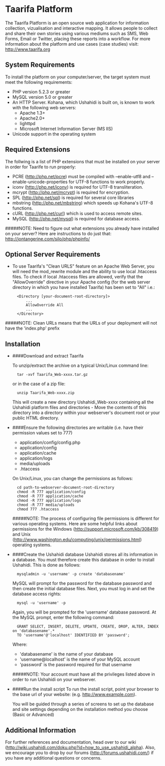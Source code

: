 Taarifa Platform
=================
The Taarifa Platform is an open source web application for information collection, vizualisation and interactive 
mapping. It allows people to collect and share their own stories using various mediums such
as SMS, Web Forms, Email or Twitter, placing these reports into a workflow. For more information about the platform and use cases (case studies) visit: http://www.taarifa.org


System Requirements
-------------------
To install the platform on your computer/server, the target system must meet the following requirements:

* PHP version 5.2.3 or greater
* MySQL version 5.0 or greater
* An HTTP Server. Kohana, which Ushahidi is built on, is known to work with the following web servers:
    - Apache 1.3+
    - Apache2.0+
    - lighttpd
    - Microsoft Internet Information Server (MS IIS)
* Unicode support in the operating system


Required Extensions
-------------------
The follwing is a list of PHP extensions that must be installed on your server in order for Taarife to run properly:

* PCRE (http://php.net/pcre) must be compiled with –enable-utf8 and –enable-unicode-properties for UTF-8 functions to work properly.
* iconv (http://php.net/iconv) is required for UTF-8 transliteration.
* mcrypt (http://php.net/mcrypt) is required for encryption.
* SPL (http://php.net/spl) is required for several core libraries
* mbstring (http://php.net/mbstring) which speeds up Kohana's UTF-8 functions.
* cURL (http://php.net/curl) which is used to access remote sites.
* MySQL (http://php.net/mysql) is required for database access.

#####NOTE: Need to figure out what extensions you already have installed on your server? Here are instructions to do just that: http://jontangerine.com/silo/php/phpinfo/


Optional Server Requirements
----------------------------
* To use Taarifa's "Clean URLS" feature on an Apache Web Server, you will need the mod_rewrite module
  and the ability to use local .htaccess files. To check if local .htaccess files are allowed, verify that the 
  "AllowOverride" directive in your Apache config (for the web server directory in which you have installed Taarifa) 
  has been set to "All" i.e.:

        <Directory [your-document-root-directory]>
            ...
            AllowOverride All
            ...
        </Directory>

#####NOTE: Clean URLs means that the URLs of your deployment will not have the 'index.php' prefix


Installation
------------
* ####Download and extract Taarifa
    
    To unzip/extract the archive on a typical Unix/Linux command line:
    
        tar -xvf Taarifa_Web-xxxx.tar.gz
    
    or in the case of a zip file:

        unzip Taarifa_Web-xxxx.zip
    
    This will create a new directory Ushahidi_Web-xxxx containing all the Ushahidi platform files and directories - Move the contents of this directory
    into a directory within your webserver's document root or your public HTML directory.

* ####Ensure the following directories are writable (i.e. have their permission values set to 777)
    - application/config/config.php
    - application/config
    - application/cache
    - application/logs
    - media/uploads
    - .htaccess
    
    On Unix/Linux, you can change the permissions as follows:

        cd path-to-webserver-document-root-directory
        chmod -R 777 application/config
        chmod -R 777 application/cache
        chmod -R 777 application/logs
        chmod -R 777 media/uploads
        chmod 777 .htaccess
        
    #####NOTE: The process of configuring file permissions is different for various operating systems. Here are some helpful links about permissions for the Windows (http://support.microsoft.com/kb/308419) and Unix (http://www.washington.edu/computing/unix/permissions.html) operating systems.

* ####Create the Ushahidi database
    Ushahidi stores all its information in a database. You must therefore create this database in order to install Ushahidi. This is done as follows:
    
        mysqladmin -u 'username' -p create 'databasename'
    
    MySQL will prompt for the password for the <username> database password and then create the initial database files. Next, you must log in and set the 
    database access rights:
    
        mysql -u 'username' -p
    
    Again, you will be prompted for the 'username' database password. At the MySQL prompt, enter the following command:
    
        GRANT SELECT, INSERT, DELETE, UPDATE, CREATE, DROP, ALTER, INDEX on 'databasename'.* 
        TO 'username'@'localhost' IDENTIFIED BY 'password';
    
    Where:
    - 'databasename' is the name of your database
    - 'username@localhost' is the name of your MySQL account
    - 'password' is the password required for that username

    #####NOTE: Your account must have all the privileges listed above in order to run Ushahidi on your webserver.

* ####Run the install script
    To run the install script, point your browser to the base url of your website: (e.g. http://www.example.com).
    
    You will be guided through a series of screens to set up the database and site settings depending on the installation method you choose (Basic or Advanced)


Additional Information
----------------------
For further references and documentation, head over to our wiki (http://wiki.ushahidi.com/doku.php?id=how_to_use_ushahidi_alpha). Also, we encourage you to drop by our forums (http://forums.ushahidi.com/) if you have any additional questions or concerns.